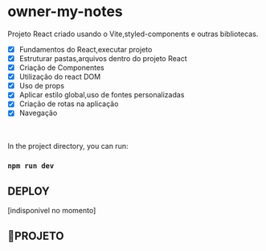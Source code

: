 # owner-my-notes

Projeto React criado usando o Vite,styled-components e outras bibliotecas.

- [x] Fundamentos do React,executar projeto
- [x] Estruturar pastas,arquivos dentro do projeto React
- [x] Criação de Componentes
- [x] Utilização do react DOM
- [x] Uso de props
- [x] Aplicar estilo global,uso de fontes personalizadas
- [x] Criação de rotas na aplicação
- [x] Navegação

<br/>
<br/>
In the project directory, you can run:

### `npm run dev`

## DEPLOY

[indisponivel no momento]

## 🔖PROJETO
